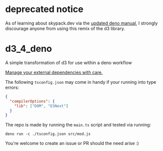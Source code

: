 # deprecated notice
As of learning about skypack.dev via the [updated deno manual](https://deno.land/manual@v1.7.0/typescript/types#deno-friendly-cdns), I strongly discourage anyone from using this remix of the d3 library.

# d3_4_deno
A simple transformation of d3 for use within a deno workflow

[Manage your external dependencies with care.](https://deno.land/manual/examples/manage_dependencies)

The following `tsconfig.json` may come in handy if your running into type errors:

```json
{
  "compilerOptions": {
    "lib": ["DOM", "ESNext"]
  }
}
```

The repo is made by running the `main.ts` script and tested via running:

`deno run -c ./tsconfig.json src/mod.js`

You're welcome to create an issue or PR should the need arise :)
